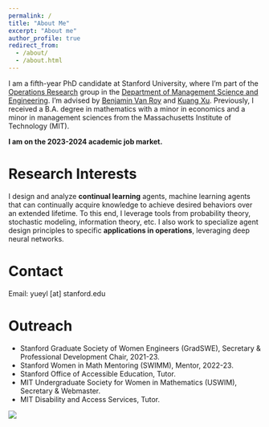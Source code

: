 ```yaml
---
permalink: /
title: "About Me"
excerpt: "About me"
author_profile: true
redirect_from: 
  - /about/
  - /about.html
---
```


I am a fifth-year PhD candidate at Stanford University, where I’m part of the [Operations Research](https://or.stanford.edu/) group in the [Department of Management Science and Engineering](https://msande.stanford.edu/). I’m advised by [Benjamin Van Roy](https://web.stanford.edu/~bvr/) and [Kuang Xu](https://gsb-faculty.stanford.edu/kuang-xu/). Previously, I received a B.A. degree in mathematics with a minor in economics and a minor in management sciences from the Massachusetts Institute of Technology (MIT). 

**I am on the 2023-2024 academic job market.**

Research Interests
======

I design and analyze **continual learning** agents, machine learning agents that can continually acquire knowledge to achieve desired behaviors over an extended lifetime. To this end, I leverage tools from probability theory, stochastic modeling, information theory, etc. I also work to specialize agent design principles to specific **applications in operations**, leveraging deep neural networks. 

Contact
======
Email: yueyl [at] stanford.edu

Outreach
======
* Stanford Graduate Society of Women Engineers (GradSWE), Secretary & Professional Development Chair, 2021-23.
* Stanford Women in Math Mentoring (SWIMM), Mentor, 2022-23. 
* Stanford Office of Accessible Education, Tutor.
* MIT Undergraduate Society for Women in Mathematics (USWIM), Secretary & Webmaster.
* MIT Disability and Access Services, Tutor.

<a href="https://clustrmaps.com/site/1bwek" title="Visit tracker"><img src="//clustrmaps.com/map_v2.png?cl=000000&w=a&t=tt&d=WSR-EUF_yfrzxwA_vWWKcLNEWn7Q_Ev9pNTvsTq8KhM&co=ffffff" /></a>
